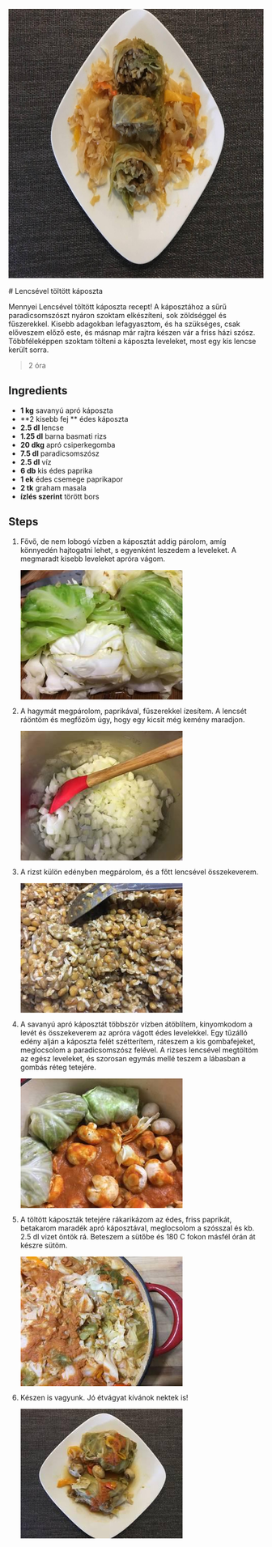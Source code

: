 <p align="center"><a href="https://cookpad.com/hu/receptek/5280323-lencsevel-toltott-kaposzta" rel="Recipe source page"><img width="751" height="532" src="./images/full/77526bdc517a0f8bcbf1659f853aec4586446794.jpg"/></a></p>
# Lencsével töltött káposzta

Mennyei Lencsével töltött káposzta recept! A káposztához a sűrű paradicsomszószt nyáron szoktam elkészíteni, sok zöldséggel és fűszerekkel. Kisebb adagokban lefagyasztom, és ha szükséges, csak előveszem előző este,  és másnap már rajtra készen vár  a friss házi szósz. Többféleképpen szoktam tölteni a káposzta leveleket, most egy kis lencse került sorra.

> 2 óra 

## Ingredients
* **1 kg** savanyú apró káposzta
* **2 kisebb fej ** édes káposzta
* **2.5 dl** lencse
* **1.25 dl** barna basmati rizs
* **20 dkg** apró csiperkegomba
* **7.5 dl** paradicsomszósz
* **2.5 dl** víz
* **6 db** kis édes paprika
* **1 ek** édes csemege paprikapor
* **2 tk** graham masala
* **ízlés szerint** törött bors

## Steps

1. Fővő, de nem lobogó vízben a káposztát addig párolom, amíg könnyedén hajtogatni lehet, s egyenként leszedem a leveleket. A megmaradt kisebb leveleket apróra vágom.
 
    <p><img width="320" height="256" align="left" src="./images/full/430365a72d0526f7a896c7633329621b9b5ca119.jpg"/></p><div style="clear: both"/>

2. A hagymát megpárolom, paprikával, fűszerekkel ízesítem. A lencsét ráöntöm és megfőzöm úgy, hogy egy kicsit még kemény maradjon.
 
    <p><img width="320" height="256" align="left" src="./images/full/7b3fc7e80df5764ea47e24199c366942cf5b2f72.jpg"/></p><div style="clear: both"/>

3. A rizst külön edényben megpárolom, és a főtt lencsével összekeverem.
 
    <p><img width="320" height="256" align="left" src="./images/full/320ea4789ac408ddae8f842d5c6404f278514fad.jpg"/></p><div style="clear: both"/>

4. A savanyú apró káposztát többször vízben átöblítem, kinyomkodom a levét és összekeverem az apróra vágott édes levelekkel. Egy tűzálló edény alján a káposzta felét szétterítem, ráteszem a kis gombafejeket, meglocsolom a paradicsomszósz felével. A rizses lencsével megtöltöm az egész leveleket, és szorosan egymás mellé teszem a lábasban a gombás réteg tetejére.
 
    <p><img width="320" height="256" align="left" src="./images/full/479b57d9811c2d3974e2bc9595a033002d7a3950.jpg"/></p><div style="clear: both"/>

5. A töltött káposzták tetejére rákarikázom az édes, friss paprikát, betakarom maradék apró káposztával, meglocsolom a szósszal és kb. 2.5 dl vizet öntök rá. Beteszem a sütőbe és 180 C fokon másfél órán át készre sütöm.
 
    <p><img width="320" height="256" align="left" src="./images/full/df58f27ffa75a3b08044c8b770853fc28d3add5f.jpg"/></p><div style="clear: both"/>

6. Készen is vagyunk. Jó étvágyat kívánok nektek is!
 
    <p><img width="320" height="256" align="left" src="./images/full/77355b4b0fb28f10f1812bf3f5f299847bcea256.jpg"/></p><div style="clear: both"/>

